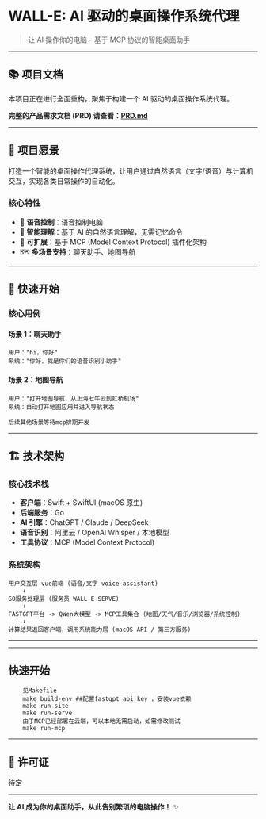 # WALL-E: AI 驱动的桌面操作系统代理

> 让 AI 操作你的电脑 - 基于 MCP 协议的智能桌面助手

---

## 📚 项目文档

本项目正在进行全面重构，聚焦于构建一个 AI 驱动的桌面操作系统代理。

**完整的产品需求文档 (PRD) 请查看：[PRD.md](./PRD.md)**

---

## 🎯 项目愿景

打造一个智能的桌面操作代理系统，让用户通过自然语言（文字/语音）与计算机交互，实现各类日常操作的自动化。

### 核心特性

- 🎤 **语音控制**：语音控制电脑
- 🧠 **智能理解**：基于 AI 的自然语言理解，无需记忆命令
- 🔌 **可扩展**：基于 MCP (Model Context Protocol) 插件化架构
- 🗺️ **多场景支持**：聊天助手、地图导航

---

## 🚀 快速开始

### 核心用例

#### 场景 1：聊天助手
```
用户："hi，你好"
系统："你好，我是你们的语音识别小助手"

```

#### 场景 2：地图导航
```
用户："打开地图导航，从上海七牛云到虹桥机场"
系统：自动打开地图应用并进入导航状态

后续其他场景等待mcp排期开发
```

---

## 🏗️ 技术架构

### 核心技术栈

- **客户端**：Swift + SwiftUI (macOS 原生)
- **后端服务**：Go
- **AI 引擎**：ChatGPT / Claude / DeepSeek
- **语音识别**：阿里云 / OpenAI Whisper / 本地模型
- **工具协议**：MCP (Model Context Protocol)

### 系统架构

```
用户交互层 vue前端 (语音/文字 voice-assistant)
    ↓
GO服务处理层 (服务员 WALL-E-SERVE)
    ↓
FASTGPT平台 -> QWen大模型 -> MCP工具集合 (地图/天气/音乐/浏览器/系统控制)
    ↓
计算结果返回客户端，调用系统能力层 (macOS API / 第三方服务)
```

---


---

## 快速开始

```
    见Makefile
    make build-env ##配置fastgpt_api_key ，安装vue依赖
    make run-site
    make run-serve
    由于MCP已经部署在云端，可以本地无需启动，如需修改测试
    make run-mcp

```

---

## 📄 许可证

待定

---

**让 AI 成为你的桌面助手，从此告别繁琐的电脑操作！** ✨